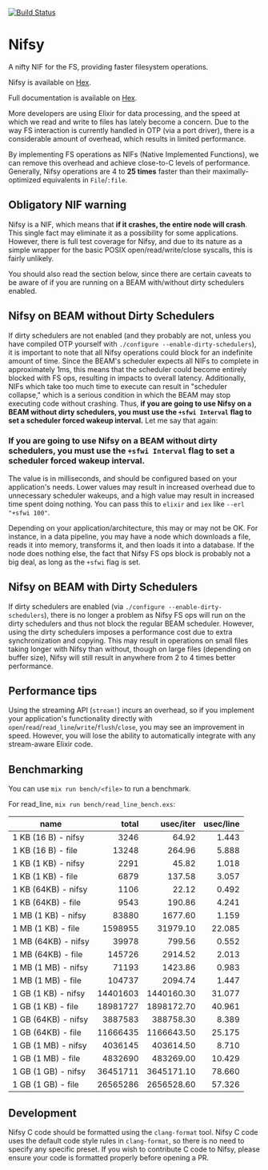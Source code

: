 [![Build Status](https://travis-ci.org/antipax/nifsy.svg?branch=master)](https://travis-ci.org/antipax/nifsy)

# Nifsy

A nifty NIF for the FS, providing faster filesystem operations.

Nifsy is available on [Hex](https://hex.pm/packages/nifsy).

Full documentation is available on [Hex](https://hexdocs.pm/nifsy/).

More developers are using Elixir for data processing, and the speed at which we read and write to files has lately become a concern. Due to the way FS interaction is currently handled in OTP (via a port driver), there is a considerable amount of overhead, which results in limited performance.

By implementing FS operations as NIFs (Native Implemented Functions), we can remove this overhead and achieve close-to-C levels of performance. Generally, Nifsy operations are 4 to **25 times** faster than their maximally-optimized equivalents in `File`/`:file`.

## Obligatory NIF warning

Nifsy is a NIF, which means that **if it crashes, the entire node will crash**. This single fact may eliminate it as a possibility for some applications. However, there is full test coverage for Nifsy, and due to its nature as a simple wrapper for the basic POSIX open/read/write/close syscalls, this is fairly unlikely.

You should also read the section below, since there are certain caveats to be aware of if you are running on a BEAM with/without dirty schedulers enabled.

## Nifsy on BEAM without Dirty Schedulers

If dirty schedulers are not enabled (and they probably are not, unless you have compiled OTP yourself with `./configure --enable-dirty-schedulers`), it is important to note that all Nifsy operations could block for an indefinite amount of time. Since the BEAM's scheduler expects all NIFs to complete in approximately 1ms, this means that the scheduler could become entirely blocked with FS ops, resulting in impacts to overall latency. Additionally, NIFs which take too much time to execute can result in "scheduler collapse," which is a serious condition in which the BEAM may stop executing code without crashing. Thus, **if you are going to use Nifsy on a BEAM without dirty schedulers, you must use the `+sfwi Interval` flag to set a scheduler forced wakeup interval.** Let me say that again:

### **If you are going to use Nifsy on a BEAM without dirty schedulers, you must use the `+sfwi Interval` flag to set a scheduler forced wakeup interval.**

The value is in milliseconds, and should be configured based on your application's needs. Lower values may result in increased overhead due to unnecessary scheduler wakeups, and a high value may result in increased time spent doing nothing. You can pass this to `elixir` and `iex` like `--erl "+sfwi 100"`.

Depending on your application/architecture, this may or may not be OK. For instance, in a data pipeline, you may have a node which downloads a file, reads it into memory, transforms it, and then loads it into a database. If the node does nothing else, the fact that Nifsy FS ops block is probably not a big deal, as long as the `+sfwi` flag is set.

## Nifsy on BEAM with Dirty Schedulers

If dirty schedulers are enabled (via `./configure --enable-dirty-schedulers`), there is no longer a problem as Nifsy FS ops will run on the dirty schedulers and thus not block the regular BEAM scheduler. However, using the dirty schedulers imposes a performance cost due to extra synchronization and copying. This may result in operations on small files taking longer with Nifsy than without, though on large files (depending on buffer size), Nifsy will still result in anywhere from 2 to 4 times better performance.

## Performance tips

Using the streaming API (`stream!`) incurs an overhead, so if you implement your application's functionality directly with `open`/`read`/`read_line`/`write`/`flush`/`close`, you may see an improvement in speed. However, you will lose the ability to automatically integrate with any stream-aware Elixir code.

## Benchmarking

You can use `mix run bench/<file>` to run a benchmark.

For read_line, `mix run bench/read_line_bench.exs`:

| name                |      total |    usec/iter |  usec/line |
| ------------------- | ---------: | -----------: | ---------: |
| 1 KB (16 B) - nifsy |       3246 |        64.92 |      1.443 |
| 1 KB (16 B) - file  |      13248 |       264.96 |      5.888 |
| 1 KB (1 KB) - nifsy |       2291 |        45.82 |      1.018 |
| 1 KB (1 KB) - file  |       6879 |       137.58 |      3.057 |
| 1 KB (64KB) - nifsy |       1106 |        22.12 |      0.492 |
| 1 KB (64KB) - file  |       9543 |       190.86 |      4.241 |
| 1 MB (1 KB) - nifsy |      83880 |      1677.60 |      1.159 |
| 1 MB (1 KB) - file  |    1598955 |     31979.10 |     22.085 |
| 1 MB (64KB) - nifsy |      39978 |       799.56 |      0.552 |
| 1 MB (64KB) - file  |     145726 |      2914.52 |      2.013 |
| 1 MB (1 MB) - nifsy |      71193 |      1423.86 |      0.983 |
| 1 MB (1 MB) - file  |     104737 |      2094.74 |      1.447 |
| 1 GB (1 KB) - nifsy |   14401603 |   1440160.30 |     31.077 |
| 1 GB (1 KB) - file  |   18981727 |   1898172.70 |     40.961 |
| 1 GB (64KB) - nifsy |    3887583 |    388758.30 |      8.389 |
| 1 GB (64KB) - file  |   11666435 |   1166643.50 |     25.175 |
| 1 GB (1 MB) - nifsy |    4036145 |    403614.50 |      8.710 |
| 1 GB (1 MB) - file  |    4832690 |    483269.00 |     10.429 |
| 1 GB (1 GB) - nifsy |   36451711 |   3645171.10 |     78.660 |
| 1 GB (1 GB) - file  |   26565286 |   2656528.60 |     57.326 |

## Development

Nifsy C code should be formatted using the `clang-format` tool. Nifsy C code uses the default code style rules in `clang-format`, so there is no need to specify any specific preset. If you wish to contribute C code to Nifsy, please ensure your code is formatted properly before opening a PR.
